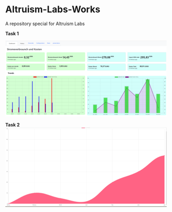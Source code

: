 # Altruism-Labs-Works
A repository special for Altruism Labs

**Task 1**

![](https://github.com/BhaskarKulshrestha/Altruism-Labs-Works/blob/main/charts/Screenshot%202023-01-01%20000735.png)


**Task 2**
![](https://github.com/BhaskarKulshrestha/Altruism-Labs-Works/blob/main/API/Screenshot%202023-01-05%20131047.png)

